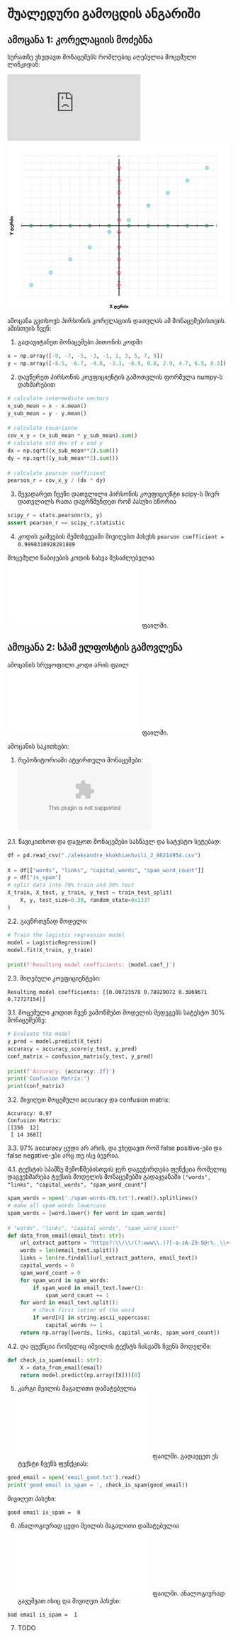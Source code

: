 # შუალედური გამოცდის ანგარიში

## ამოცანა 1: კორელაციის მოძებნა

სურათზე ვხედავთ მონაცემებს რომლებიც აღებულია მოცემული ლინკიდან:

![მონაცემების ლინკი](https://max.ge/ml_midterm/aleksandre_khokhiashvili_2_86214954.html)
![p1.png](p1.png)

ამოცანა გვთხოვს პირსონის კორელაციის დათვლას ამ მონაცემებისთვის.
ამისთვის ჩვენ:
1. გადავიტანეთ მონაცემები პითონის კოდში
```python
x = np.array([-9, -7, -5, -3, -1, 1, 3, 5, 7, 9])
y = np.array([-8.5, -6.7, -4.8, -3.1, -0.9, 0.8, 2.9, 4.7, 6.5, 8.3])
```
2. დავწერეთ პირსონის კოეფიციენტის გამოთვლის ფორმულა numpy-ს დახმარებით
```python
# calculate intermediate vectors
x_sub_mean = x - x.mean()
y_sub_mean = y - y.mean()

# calculate covariance
cov_x_y = (x_sub_mean * y_sub_mean).sum()
# calculate std dev of x and y
dx = np.sqrt((x_sub_mean**2).sum())
dy = np.sqrt((y_sub_mean**2).sum())

# calculate pearson coefficient
pearson_r = cov_x_y / (dx * dy)
```
3. შევადარეთ ჩვენი დათვლილი პირსონის კოეფიციენტი scipy-ს მიერ დათვლილს რათა დავრწმუნდეთ რომ პასუხი სწორია
```python
scipy_r = stats.pearsonr(x, y)
assert pearson_r == scipy_r.statistic
```
4. კოდის გაშვების შემთხვევაში მივიღებთ პასუხს `pearson coefficient = 0.9998310928281889`

მოცემული ნაბიჯების კოდის ნახვა შესაძლებელია ![p1.py](p1.py) ფაილში.

## ამოცანა 2: სპამ ელფოსტის გამოვლენა

ამოცანის სრუყოფილი კოდი არის ფაილ ![p2.py](p2.py) ფაილში.

ამოცანის საკითხები:
1. რეპოზიტორიაში ატვირთული მონაცემები: ![aleksandre_khokhiashvili_2_86214954.csv](aleksandre_khokhiashvili_2_86214954.csv)

2.1. წავიკითხოთ და დავყოთ მონაცემები სასწავლ და სატესტო სეტებად:
```python
df = pd.read_csv("./aleksandre_khokhiashvili_2_86214954.csv")

X = df[["words", "links", "capital_words", "spam_word_count"]]
y = df["is_spam"]
# split data into 70% train and 30% test
X_train, X_test, y_train, y_test = train_test_split(
    X, y, test_size=0.30, random_state=0x1337
)
```
2.2. გავწრთვნად მოდელი:
```python
# Train the logistic regression model
model = LogisticRegression()
model.fit(X_train, y_train)

print(f'Resulting model coefficients: {model.coef_}')
```
2.3. მიღებული კოეფიციენტები:
```
Resulting model coefficients: [[0.00723578 0.78929072 0.3869671  0.72727154]]
```
3.1. მოცემული კოდით ჩვენ ვამოწმებთ მოდელის შედეგებს სატესტო 30% მონაცემებზე:
```python
# Evaluate the model
y_pred = model.predict(X_test)
accuracy = accuracy_score(y_test, y_pred)
conf_matrix = confusion_matrix(y_test, y_pred)

print(f'Accuracy: {accuracy:.2f}')
print('Confusion Matrix:')
print(conf_matrix)
```
3.2. მივიღეთ მოცემული accuracy და confusion matrix:
```
Accuracy: 0.97
Confusion Matrix:
[[356  12]
 [ 14 368]]
```
3.3. 97% accuracy ცუდი არ არის, და ვხედავთ რომ false positive-ები და false negative-ები არც თუ ისე ბევრია.

4.1. ტექსტის სპამზე შემოწმებისთვის ჯერ დაგვჭირდება ფუნქცია რომელიც დაგვეხმარება ტექსის მოდელის მონაცემებში გადაყვანაში `["words", "links", "capital_words", "spam_word_count"]`
```python
spam_words = open('./spam-words-EN.txt').read().splitlines()
# make all spam words lowercase
spam_words = [word.lower() for word in spam_words]

# "words", "links", "capital_words", "spam_word_count"
def data_from_email(email_text: str):
    url_extract_pattern = "https?:\\/\\/(?:www\\.)?[-a-zA-Z0-9@:%._\\+~#=]{1,256}\\.[a-zA-Z0-9()]{1,6}\\b(?:[-a-zA-Z0-9()@:%_\\+.~#?&\\/=]*)"
    words = len(email_text.split())
    links = len(re.findall(url_extract_pattern, email_text))
    capital_words = 0
    spam_word_count = 0
    for spam_word in spam_words:
        if spam_word in email_text.lower():
            spam_word_count += 1
    for word in email_text.split():
        # check first letter of the word
        if word[0] in string.ascii_uppercase:
            capital_words += 1
    return np.array([words, links, capital_words, spam_word_count])
```
4.2. და ფუქნცია რომელიც იმეილის ტექსტს ჩასვამს ჩვენს მოდელში:
```python
def check_is_spam(email: str):
    X = data_from_email(email)
    return model.predict(np.array([X]))[0]
```
5. კარგი მეილის მაგალითი დამატებულია ![email_good.txt](email_good.txt) ფაილში. გადავცეთ ეს ტექსტი ჩვენს ფუნქციას:
```python
good_email = open('email_good.txt').read()
print('good email is_spam = ', check_is_spam(good_email))
```
მივიღეთ პასუხი:
```
good email is_spam =  0
```
6. ანალოგიურად ცუდი მეილის მაგალითი დამატებულია ![email_bad.txt](email_bad.txt) ფაილში. ანალოგიურად გავუშვათ ისიც და მივიღეთ პასუხი:
```
bad email is_spam =  1
```
7. TODO
